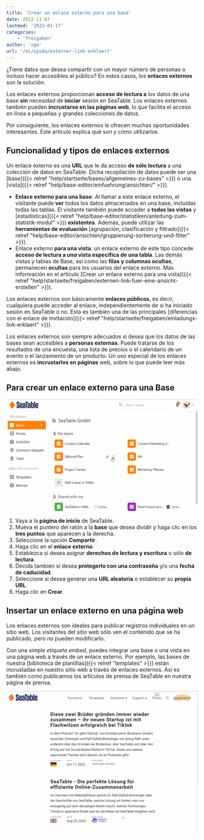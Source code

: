 ```yaml
---
title: 'Crear un enlace externo para una base'
date: 2022-11-07
lastmod: '2023-01-17'
categories:
    - 'freigaben'
author: 'vge'
url: '/es/ayuda/externer-link-erklaert'
---
```


¿Tiene datos que desea compartir con un mayor número de personas o incluso hacer accesibles al público? En estos casos, los **enlaces externos** son la solución.

Los enlaces externos proporcionan **acceso de lectura a** los datos de una base **sin** necesidad de **iniciar** sesión en SeaTable. Los enlaces externos también pueden **incrustarse en las páginas web**, lo que facilita el acceso en línea a pequeñas y grandes colecciones de datos.

Por consiguiente, los enlaces externos le ofrecen muchas oportunidades interesantes. Este artículo explica qué son y cómo utilizarlos.

## Funcionalidad y tipos de enlaces externos

Un enlace externo es una **URL** que le da acceso **de sólo lectura** a una colección de datos en SeaTable. Dicha recopilación de datos puede ser una [base]({{< relref "help/startseite/bases/allgemeines-zu-bases" >}}) o una [vista]({{< relref "help/base-editor/einfuehrung/ansichten/" >}}).

- **Enlace externo para una base**: Al llamar a este enlace externo, el visitante puede **ver** todos los datos almacenados en una base, incluidas todas las tablas. El visitante también puede acceder a **todas las vistas** y [estadísticas]({{< relref "help/base-editor/statistiken/anleitung-zum-statistik-modul" >}}) **existentes**. Además, puede utilizar las **herramientas de evaluación** [agrupación, clasificación y filtrado]({{< relref "help/base-editor/ansichten/gruppierung-sortierung-und-filter" >}}).
- Enlace externo **para una vista**: un enlace externo de este tipo concede **acceso de lectura a _una_ vista específica de una tabla**. Las demás vistas y tablas de Base, así como las **filas y columnas ocultas**, permanecen **ocultas** para los usuarios del enlace externo. Más información en el artículo [Crear un enlace externo para una vista]({{< relref "help/startseite/freigaben/externen-link-fuer-eine-ansicht-erstellen" >}}).

Los enlaces externos son básicamente **enlaces públicos**, es decir, cualquiera puede acceder al enlace, independientemente de si ha iniciado sesión en SeaTable o no. Esta es también una de las principales [diferencias con el enlace de invitación]({{< relref "help/startseite/freigaben/einladungs-link-erklaert" >}}).

Los enlaces externos son siempre adecuados si desea que los datos de las bases sean accesibles a **personas externas**. Puede tratarse de los resultados de una encuesta, una lista de precios o el calendario de un evento o el lanzamiento de un producto. Un uso especial de los enlaces externos es **incrustarlos en páginas** web, sobre lo que puede leer más abajo.

## Para crear un enlace externo para una Base

![Enlace externo explicado](images/Externer-Link-erklaert.gif)

1. Vaya a la **página de inicio** de SeaTable.
2. Mueva el puntero del ratón a la **base** que desea dividir y haga clic en los **tres puntos** que aparecen a la derecha.
3. Seleccione la opción **Compartir**.
4. Haga clic en el **enlace externo**.
5. Establezca si desea asignar **derechos de lectura y escritura** o sólo **de lectura**.
6. Decida también si desea **protegerlo con una contraseña** y/o una **fecha de caducidad**.
7. Seleccione si desea generar una **URL aleatoria** o establecer su **propia URL**.
8. Haga clic en **Crear**.

## Insertar un enlace externo en una página web

Los enlaces externos son ideales para publicar registros individuales en un sitio web. Los visitantes del sitio web sólo ven el contenido que se ha publicado, pero no pueden modificarlo.

Con una simple _etiqueta embed_, puedes integrar una base o una vista en una página web a través de un enlace externo. Por ejemplo, las bases de nuestra [biblioteca de plantillas]({{< relref "templates" >}}) están incrustadas en nuestro sitio web a través de enlaces externos. Así es también como publicamos los artículos de prensa de SeaTable en nuestra página de prensa.

![Insertar un enlace externo en una página web](images/externer-link-in-webseite.gif)
